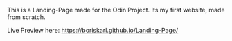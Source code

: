 This is a Landing-Page made for the Odin Project.
Its my first website, made from scratch.

Live Preview here: https://boriskarl.github.io/Landing-Page/
